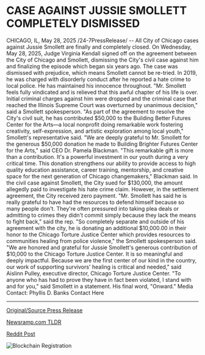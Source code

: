 # CASE AGAINST JUSSIE SMOLLETT COMPLETELY DISMISSED

CHICAGO, IL, May 28, 2025 /24-7PressRelease/ -- All City of Chicago cases against Jussie Smollett are finally and completely closed. On Wednesday, May 28, 2025, Judge Virginia Kendall signed off on the agreement between the City of Chicago and Smollett, dismissing the City's civil case against him and finalizing the episode which began six years ago.  The case was dismissed with prejudice, which means Smollett cannot be re-tried. In 2019, he was charged with disorderly conduct after he reported a hate crime to local police. He has maintained his innocence throughout.  "Mr. Smollett feels fully vindicated and is relieved that this awful chapter of his life is over. Initial criminal charges against him were dropped and the criminal case that reached the Illinois Supreme Court was overturned by unanimous decision," said a Smollett spokesperson.  "As part of the agreement to resolve the City's civil suit, he has contributed $50,000 to the Building Better Futures Center for the Arts—a local nonprofit doing remarkable work fostering creativity, self-expression, and artistic exploration among local youth," Smollett's representative said.  "We are deeply grateful to Mr. Smollett for the generous $50,000 donation he made to Building Brighter Futures Center for the Arts," said CEO Dr. Pamela Blackman.  "This remarkable gift is more than a contribution. It's a powerful investment in our youth during a very critical time. This donation strengthens our ability to provide access to high quality education assistance, career training, mentorship, and creative space for the next generation of Chicago changemakers," Blackman said.  In the civil case against Smollett, the City sued for $130,000, the amount allegedly paid to investigate his hate crime claim. However, in the settlement agreement, the City received zero payment.  "Mr. Smollett has said he is really grateful to have had the resources to defend himself because so many people don't. They're often pressured into taking plea deals or admitting to crimes they didn't commit simply because they lack the means to fight back," said the rep.  "So completely separate and outside of his agreement with the city, he is donating an additional $10,000.00 in their honor to the Chicago Torture Justice Center which provides resources to communities healing from police violence," the Smollett spokesperson said.  "We are honored and grateful for Jussie Smollett's generous contribution of $10,000 to the Chicago Torture Justice Center. It is so meaningful and deeply impactful. Because we are the first center of our kind in the country, our work of supporting survivors' healing is critical and needed," said Aislinn Pulley, executive director, Chicago Torture Justice Center.  "To anyone who has had to prove they have in fact been violated, I stand with and for you," said Smollett in a statement. His final word, "Onward."  Media Contact: Phyllis D. Banks Contact Here 

---

[Original/Source Press Release](https://www.24-7pressrelease.com/press-release/523142/case-against-jussie-smollett-completely-dismissed)
                    

[Newsramp.com TLDR](https://newsramp.com/curated-news/jussie-smollett-s-chicago-cases-closed-with-50000-donation/b31e526fadc9b1228f377cbf0d225552) 

 



[Reddit Post](https://www.reddit.com/r/newsramp/comments/1kxtr0f/jussie_smolletts_chicago_cases_closed_with_50000/) 



![Blockchain Registration](https://cdn.newsramp.app/24-7PressRelease/qrcode/255/28/palefiHd.webp)